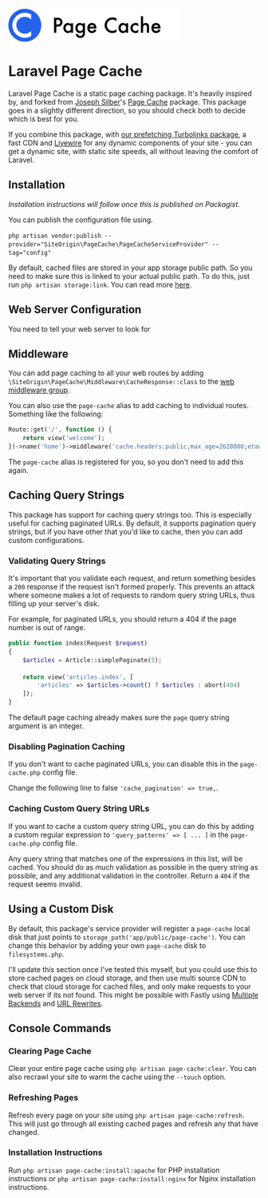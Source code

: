 ![Laravel Page Cache](.github/logo.svg)

# Laravel Page Cache

Laravel Page Cache is a static page caching package. It's heavily inspired by, and forked from [Joseph Silber](https://github.com/JosephSilber)'s [Page Cache](https://github.com/JosephSilber/page-cache) package. This package goes in a slightly different direction, so you should check both to decide which is best for you.

If you combine this package, with [our prefetching Turbolinks package](https://github.com/siteorigin/laravel-turbo), a fast CDN and [Livewire](https://github.com/livewire/livewire) for any dynamic components of your site - you can get a dynamic site, with static site speeds, all without leaving the comfort of Laravel.

## Installation

*Installation instructions will follow once this is published on Packagist.*

You can publish the configuration file using.

`php artisan vendor:publish --provider="SiteOrigin\PageCache\PageCacheServiceProvider" --tag="config"`

By default, cached files are stored in your app storage public path. So you need to make sure this is linked to your actual public path. To do this, just run `php artisan storage:link`. You can read more [here](https://laravel.com/docs/8.x/filesystem#the-public-disk).


## Web Server Configuration

You need to tell your web server to look for 

## Middleware

You can add page caching to all your web routes by adding `\SiteOrigin\PageCache\Middleware\CacheResponse::class` to the [web middleware group](https://laravel.com/docs/8.x/middleware#middleware-groups).

You can also use the `page-cache` alias to add caching to individual routes. Something like the following:

```php
Route::get('/', function () {
    return view('welcome');
})->name('home')->middleware('cache.headers:public;max_age=2628000;etag', 'page-cache');
```

The `page-cache` alias is registered for you, so you don't need to add this again.

## Caching Query Strings

This package has support for caching query strings too. This is especially useful for caching paginated URLs. By default, it supports pagination query strings, but if you have other that you'd like to cache, then you can add custom configurations.

### Validating Query Strings

It's important that you validate each request, and return something besides a `200` response if the request isn't formed properly. This prevents an attack where someone makes a lot of requests to random query string URLs, thus filling up your server's disk.

For example, for paginated URLs, you should return a 404 if the page number is out of range.

```php
public function index(Request $request)
{
    $articles = Article::simplePaginate(5);

    return view('articles.index', [
        'articles' => $articles->count() ? $articles : abort(404)
    ]);
}
```

The default page caching already makes sure the `page` query string argument is an integer.

### Disabling Pagination Caching

If you don't want to cache paginated URLs, you can disable this in the `page-cache.php` config file.

Change the following line to false `'cache_pagination' => true,`.

### Caching Custom Query String URLs

If you want to cache a custom query string URL, you can do this by adding a custom regular expression to `'query_patterns' => [ ... ]` in the `page-cache.php` config file.

Any query string that matches one of the expressions in this list, will be cached. You should do as much validation as possible in the query string as possible, and any additional validation in the controller. Return a `404` if the request seems invalid.

## Using a Custom Disk

By default, this package's service provider will register a `page-cache` local disk that just points to `storage_path('app/public/page-cache')`. You can change this behavior by adding your own `page-cache` disk to `filesystems.php`.

I'll update this section once I've tested this myself, but you could use this to store cached pages on cloud storage, and then use multi source CDN to check that cloud storage for cached files, and only make requests to your web server if its not found. This might be possible with Fastly using [Multiple Backends](https://docs.fastly.com/en/guides/checking-multiple-backends-for-a-single-request) and [URL Rewrites](https://developer.fastly.com/solutions/recipes/rewrite-url-path).

## Console Commands

### Clearing Page Cache

Clear your entire page cache using `php artisan page-cache:clear`. You can also recrawl your site to warm the cache using the `--touch` option.

### Refreshing Pages

Refresh every page on your site using `php artisan page-cache:refresh`. This will just go through all existing cached pages and refresh any that have changed.

### Installation Instructions

Run `php artisan page-cache:install:apache` for PHP installation instructions or `php artisan page-cache:install:nginx` for Nginx installation instructions.

